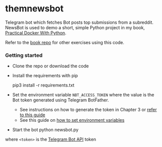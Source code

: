 # themnewsbot

Telegram bot which fetches Bot posts top submissions from a subreddit. NewsBot is used to demo a short, simple Python project in my book, [Practical Docker With Python](https://www.apress.com/gp/book/9781484237830). 

Refer to the [book repo](https://github.com/apress/practical-docker-with-python) for other exercises using this code.

### Getting started 

- Clone the repo or download the code
- Install the requirements with pip

    pip3 install -r requirements.txt

- Set the environment variable `NBT_ACCESS_TOKEN` where the value is the Bot token generated using Telegram BotFather.
    - See instructions on how to generate the token in Chapter 3 or [refer to this guide](https://core.telegram.org/bots/api#authorizing-your-bot)
    - See this guide on [how to set environment variables](https://core.telegram.org/bots/api#authorizing-your-bot)
- Start the bot 
    python newsbot.py

where `<token>` is the [Telegram Bot API](https://core.telegram.org/bots/api) token


